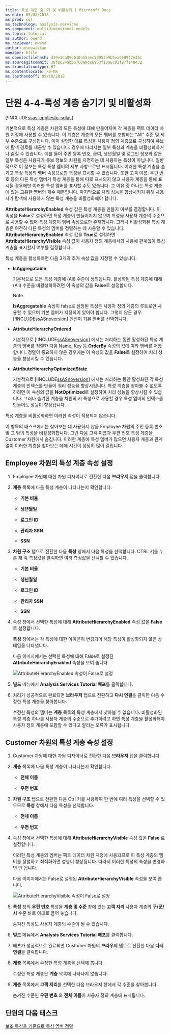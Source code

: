 ```yaml
---
title: 특성 계층 숨기기 및 비활성화 | Microsoft Docs
ms.date: 05/08/2018
ms.prod: sql
ms.technology: analysis-services
ms.component: multidimensional-models
ms.topic: tutorial
ms.author: owend
ms.reviewer: owend
author: minewiskan
manager: kfile
ms.openlocfilehash: d19e1da09e610a55aec59953e9b5ea659947e35c
ms.sourcegitcommit: 38f8824abb6760a9dc6953f10a6c91f97fa48432
ms.translationtype: HT
ms.contentlocale: ko-KR
ms.lasthandoff: 05/10/2018
---
```

# <a name="lesson-4-4---hiding-and-disabling-attribute-hierarchies"></a>단원 4-4-특성 계층 숨기기 및 비활성화
[!INCLUDE[ssas-appliesto-sqlas](../includes/ssas-appliesto-sqlas.md)]

기본적으로 특성 계층은 차원의 모든 특성에 대해 만들어지며 각 계층을 팩트 데이터 차원 지정에 사용할 수 있습니다. 이 계층은 계층의 모든 멤버를 포함하는 “All” 수준 및 세부 수준으로 구성됩니다. 이미 설명한 대로 특성을 사용자 정의 계층으로 구성하여 큐브에 탐색 경로를 제공할 수 있습니다. 경우에 따라서는 일부 특성과 계층을 비활성화하거나 숨길 수 있습니다. 예를 들어 주민 등록 번호, 급여, 생년월일 및 로그인 정보와 같은 일부 특성은 사용자가 큐브 정보의 차원을 지정하는 데 사용하는 특성이 아닙니다. 일반적으로 이 정보는 특정 특성 멤버의 세부 사항으로만 표시됩니다. 이러한 특성 계층을 숨기고 특정 특성의 멤버 속성으로만 특성을 표시할 수 있습니다. 또한 고객 이름, 우편 번호 등의 다른 특성 멤버가 특성 계층을 통해 따로 표시되지 않고 사용자 계층을 통해 표시될 경우에만 이러한 특성 멤버를 표시할 수도 있습니다. 그 이유 중 하나는 특성 계층에 있는 고유한 멤버의 개수 때문입니다. 마지막으로 처리 성능을 향상시키기 위해 사용자가 탐색에 사용하지 않는 특성 계층을 비활성화해야 합니다.  
  
**AttributeHierarchyEnabled** 속성 값은 특성 계층을 만들지 여부를 결정합니다. 이 속성을 **False**로 설정하면 특성 계층이 만들어지지 않으며 특성을 사용자 계층의 수준으로 사용할 수 없어 특성 계층이 멤버 속성으로만 존재합니다. 그러나 비활성화된 특성 계층은 여전히 다른 특성의 멤버를 정렬하는 데 사용할 수 있습니다. **AttributeHierarchyEnabled** 속성 값을 **True**로 설정하면 **AttributeHierarchyVisible** 속성 값이 사용자 정의 계층에서의 사용에 관계없이 특성 계층을 표시할지 여부를 결정합니다.  
  
특성 계층을 활성화하면 다음 3개의 추가 속성 값을 지정할 수 있습니다.  
  
-   **IsAggregatable**  
  
    기본적으로 모든 특성 계층에 (All) 수준이 정의됩니다. 활성화된 특성 계층에 대해 (All) 수준을 비활성화하려면 이 속성의 값을 **False**로 설정합니다.  
  
    > [!NOTE]  
    > **IsAggregatable** 속성이 false로 설정된 특성은 사용자 정의 계층의 루트로만 사용할 수 있으며 기본 멤버가 지정되어 있어야 합니다. 그렇지 않은 경우 [!INCLUDE[ssASnoversion](../includes/ssasnoversion-md.md)] 엔진이 기본 멤버를 선택합니다.  
  
-   **AttributeHierarchyOrdered**  
  
    기본적으로 [!INCLUDE[ssASnoversion](../includes/ssasnoversion-md.md)] 에서는 처리하는 동안 활성화된 특성 계층의 멤버를 정렬한 다음 Name, Key 등 **OrderBy** 속성의 값에 따라 멤버를 저장합니다. 정렬이 중요하지 않은 경우에는 이 속성의 값을 **False**로 설정하여 처리 성능을 향상시킬 수 있습니다.  
  
-   **AttributeHierarchyOptimizedState**  
  
    기본적으로 [!INCLUDE[ssASnoversion](../includes/ssasnoversion-md.md)] 에서는 처리하는 동안 활성화된 각 특성 계층의 인덱스를 만들어 쿼리 성능을 향상시킵니다. 특성 계층을 찾아볼 수 없도록 하려면 이 속성의 값을 **NotOptimized**로 설정하여 처리 성능을 향상시킬 수 있습니다. 그러나 숨겨진 계층을 차원의 키 특성으로 사용할 경우 특성 멤버의 인덱스를 만들어도 성능이 향상됩니다.  
  
특성 계층을 비활성화하면 이러한 속성이 적용되지 않습니다.  
  
이 항목의 태스크에서는 찾아보는 데 사용하지 않을 Employee 차원의 주민 등록 번호 및 그 밖의 특성을 비활성화합니다. 그런 다음 고객 이름과 우편 번호 특성 계층을 Customer 차원에서 숨깁니다. 이러한 계층에 특성 멤버가 많으면 사용자 계층과 관계없이 이러한 계층을 찾아보는 데에 시간이 상당히 많이 걸립니다.  
  
## <a name="setting-attribute-hierarchy-properties-in-the-employee-dimension"></a>Employee 차원의 특성 계층 속성 설정  
  
1.  Employee 차원에 대한 차원 디자이너로 전환한 다음 **브라우저** 탭을 클릭합니다.  
  
2.  **계층** 목록에 다음 특성 계층이 나타나는지 확인합니다.  
  
    -   **기본 비율**  
  
    -   **생년월일**  
  
    -   **로그인 ID**  
  
    -   **관리자 SSN**  
  
    -   **SSN**  
  
3.  **차원 구조** 탭으로 전환한 다음 **특성** 창에서 다음 특성을 선택합니다. CTRL 키를 누른 채 각 측정값을 클릭하면 여러 측정값을 선택할 수 있습니다.  
  
    -   **기본 비율**  
  
    -   **생년월일**  
  
    -   **로그인 ID**  
  
    -   **관리자 SSN**  
  
    -   **SSN**  
  
4.  속성 창에서 선택한 특성에 대해 **AttributeHierarchyEnabled** 속성 값을 **False** 로 설정합니다.  
  
    **특성** 창에서는 각 특성에 대한 아이콘이 변경되어 해당 특성이 활성화되지 않은 상태임을 나타냅니다.  
  
    다음 이미지에서는 선택한 특성에 대해 False로 설정된 **AttributeHierarchyEnabled** 속성을 보여 줍니다.  
  
    ![AttributeHierarchyEnabled 속성이 False로 설정](../analysis-services/media/l4-hierarchyenabled-1.gif "AttributeHierarchyEnabled 속성이 False로 설정")  
  
5.  **빌드** 메뉴에서 **Analysis Services Tutorial 배포**를 클릭합니다.  
  
6.  처리가 성공적으로 완료되면 **브라우저** 탭으로 전환하고 **다시 연결**을 클릭한 다음 수정한 특성 계층을 찾아봅니다.  
  
    수정한 특성의 멤버는 **계층** 목록의 특성 계층에서 찾아볼 수 없습니다. 비활성화된 특성 계층 하나를 사용자 계층의 수준으로 추가하려고 하면 특성 계층을 활성화해야 사용자 정의 계층에 포함할 수 있다고 알리는 오류가 표시됩니다.  
  
## <a name="setting-attribute-hierarchy-properties-in-the-customer-dimension"></a>Customer 차원의 특성 계층 속성 설정  
  
1.  Customer 차원에 대한 차원 디자이너로 전환한 다음 **브라우저** 탭을 클릭합니다.  
  
2.  **계층** 목록에 다음 특성 계층이 나타나는지 확인합니다.  
  
    -   **전체 이름**  
  
    -   **우편 번호**  
  
3.  **차원 구조** 탭으로 전환한 다음 Ctrl 키를 사용하여 한 번에 여러 특성을 선택할 수 있으므로 **특성** 창에서 다음 특성을 선택합니다.  
  
    -   **전체 이름**  
  
    -   **우편 번호**  
  
4.  속성 창에서 선택한 특성에 대해 **AttributeHierarchyVisible** 속성 값을 **False** 로 설정합니다.  
  
    이러한 특성 계층의 멤버는 팩트 데이터 차원 지정에 사용되므로 이 특성 계층의 멤버를 정렬하고 최적화하면 성능이 향상됩니다. 따라서 이러한 특성의 속성을 변경하면 안 됩니다.  
  
    다음 이미지에서는 False로 설정된 **AttributeHierarchyVisible** 속성을 보여 줍니다.  
  
    ![AttributeHierarchyVisible 속성이 False로 설정](../analysis-services/media/l4-hierarchyvisible-1.gif "AttributeHierarchyVisible 속성이 False로 설정 합니다.")  
  
5.  **특성** 창의 **우편 번호** 특성을 **계층 및 수준** 창에 있는 **고객 지리** 사용자 계층의 **구/군/시** 수준 바로 아래로 끌어 놓습니다.  
  
    숨겨진 특성도 사용자 계층의 수준이 될 수 있습니다.  
  
6.  **빌드** 메뉴에서 **Analysis Services Tutorial 배포**를 클릭합니다.  
  
7.  배포가 성공적으로 완료되면 Customer 차원의 **브라우저** 탭으로 전환한 다음 **다시 연결**을 클릭합니다.  
  
8.  **계층** 목록에서 수정한 특성 계층을 선택해 봅니다.  
  
    수정한 특성 계층은 **계층** 목록에 나타나지 않습니다.  
  
9. **계층** 목록에서 **고객 지리**를 선택한 다음 브라우저 창에서 각 수준을 찾아봅니다.  
  
    숨겨진 수준인 **우편 번호** 와 **전체 이름**이 사용자 정의 계층에 표시됩니다.  
  
## <a name="next-task-in-lesson"></a>단원의 다음 태스크  
[보조 특성을 기준으로 특성 멤버 정렬](../analysis-services/lesson-4-5-sorting-attribute-members-based-on-a-secondary-attribute.md)  
  
  
  
